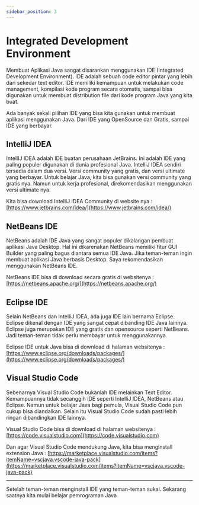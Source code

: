 ```yaml
---
sidebar_position: 3
---
```


# Integrated Development Environment

Membuat Aplikasi Java sangat disarankan menggunakan IDE (Integrated Development Environment). IDE adalah sebuah code
editor pintar yang lebih dari sekedar text editor. IDE memiliki kemampuan untuk melakukan code management, kompilasi
kode program secara otomatis, sampai bisa digunakan untuk membuat distribution file dari kode program Java yang kita
buat.

Ada banyak sekali pilihan IDE yang bisa kita gunakan untuk membuat aplikasi menggunakan Java. Dari IDE yang OpenSource
dan Gratis, sampai IDE yang berbayar.

## IntelliJ IDEA

IntellIJ IDEA adalah IDE buatan perusahaan JetBrains. Ini adalah IDE yang paling populer digunakan di dunia profesional
Java. IntelliJ IDEA sendiri tersedia dalam dua versi. Versi community yang gratis, dan versi ultimate yang berbayar.
Untuk belajar Java, kita bisa gunakan versi community yang gratis nya. Namun untuk kerja profesional, direkomendasikan
menggunakan versi ultimate nya.

Kita bisa download IntelliJ IDEA Community di website
nya : [https://www.jetbrains.com/idea/](https://www.jetbrains.com/idea/)

## NetBeans IDE

NetBeans adalah IDE Java yang sangat populer dikalangan pembuat aplikasi Java Desktop. Hal ini dikarenakan NetBeans
memiliki fitur GUI Builder yang paling bagus diantara semua IDE Java. Jika teman-teman ingin membuat aplikasi Java
berbasis Desktop. Saya rekomendasikan menggunakan NetBeans IDE.

NetBeans IDE bisa di download secara gratis di websitenya : [https://netbeans.apache.org/](https://netbeans.apache.org/)

## Eclipse IDE

Selain NetBeans dan IntelliJ IDEA, ada juga IDE lain bernama Eclipse. Eclipse dikenal dengan IDE yang sangat cepat
dibanding IDE Java lainnya. Eclipse juga merupakan IDE yang gratis dan opensource seperti NetBeans. Jadi teman-teman
tidak perlu membayar untuk menggunakannya.

Eclipse IDE untuk Java bisa di download di halaman
websitenya : [https://www.eclipse.org/downloads/packages/](https://www.eclipse.org/downloads/packages/)

## Visual Studio Code

Sebenarnya Visual Studio Code bukanlah IDE melainkan Text Editor. Kemampuannya tidak secanggih IDE seperti IntelliJ
IDEA, NetBeans atau Eclipse. Namun untuk belajar Java bagi pemula, Visual Studio Code pun cukup bisa diandalkan. Selain
itu Visual Studio Code sudah pasti lebih ringan dibandingkan IDE lainnya.

Visual Studio Code bisa di download di halaman
websitenya : [https://code.visualstudio.com](https://code.visualstudio.com)

Dan agar Visual Studio Code mendukung Java, kita bisa menginstall extension
Java : [https://marketplace.visualstudio.com/items?itemName=vscjava.vscode-java-pack](https://marketplace.visualstudio.com/items?itemName=vscjava.vscode-java-pack)

---

Setelah teman-teman menginstall IDE yang teman-teman sukai. Sekarang saatnya kita mulai belajar pemrograman Java
